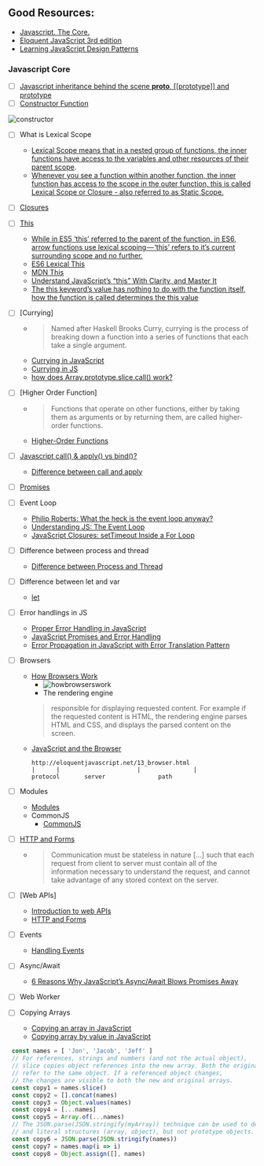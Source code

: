 ## Good Resources:
 - [Javascript. The Core.](http://dmitrysoshnikov.com/ecmascript/javascript-the-core/)
 - [Eloquent JavaScript 3rd edition](https://eloquentjavascript.net/)
 - [Learning JavaScript Design Patterns](https://addyosmani.com/resources/essentialjsdesignpatterns/book/)

### Javascript Core
  - [ ] [Javascript inheritance behind the scene __proto__, [[prototype]] and prototype](https://hackernoon.com/understand-nodejs-javascript-object-inheritance-proto-prototype-class-9bd951700b29)
  - [ ] [Constructor Function](http://dmitrysoshnikov.com/ecmascript/javascript-the-core/#constructor)

  ![constructor](http://dmitrysoshnikov.com/wp-content/uploads/constructor-proto-chain.png)

  - [ ] What is Lexical Scope
    - [Lexical Scope means that in a nested group of functions, the inner functions have access to the variables and other resources of their parent scope](https://scotch.io/tutorials/understanding-scope-in-javascript#lexical-scope).
    - [Whenever you see a function within another function, the inner function has access to the scope in the outer function, this is called Lexical Scope or Closure - also referred to as Static Scope.](https://toddmotto.com/everything-you-wanted-to-know-about-javascript-scope/#lexical-scope)
  - [ ] [Closures](http://dmitrysoshnikov.com/ecmascript/javascript-the-core/#closures)
  - [ ] [This](http://dmitrysoshnikov.com/ecmascript/javascript-the-core/#this-value)
    - [While in ES5 ‘this’ referred to the parent of the function, in ES6, arrow functions use lexical scoping — ‘this’ refers to it’s current surrounding scope and no further.](https://medium.freecodecamp.org/learn-es6-the-dope-way-part-ii-arrow-functions-and-the-this-keyword-381ac7a32881)
    - [ES6 Lexical This](https://www.youtube.com/watch?v=lMeiBdt4kuE)
    - [MDN This](https://developer.mozilla.org/en-US/docs/Web/JavaScript/Reference/Operators/this)
    - [Understand JavaScript’s “this” With Clarity, and Master It](http://javascriptissexy.com/understand-javascripts-this-with-clarity-and-master-it/)
    - [The this keyword’s value has nothing to do with the function itself, how the function is called determines the this value](https://toddmotto.com/understanding-the-this-keyword-in-javascript/)
  - [ ] [Currying]
    - > Named after Haskell Brooks Curry, currying is the process of breaking down a function into a series of functions that each take a single argument.
    - [Currying in JavaScript](https://medium.com/@kbrainwave/currying-in-javascript-ce6da2d324fe)
    - [Currying in JS](https://hackernoon.com/currying-in-js-d9ddc64f162e)
    - [how does Array.prototype.slice.call() work?](https://stackoverflow.com/questions/7056925/how-does-array-prototype-slice-call-work)
  - [ ] [Higher Order Function]
    - > Functions that operate on other functions, either by taking them as arguments or by returning them, are called higher-order functions.
    - [Higher-Order Functions](https://eloquentjavascript.net/05_higher_order.html)
  - [ ] [Javascript call() & apply() vs bind()?](https://stackoverflow.com/questions/15455009/javascript-call-apply-vs-bind)
    - [Difference between call and apply](http://hangar.runway7.net/javascript/difference-call-apply)
  - [ ] [Promises](https://eloquentjavascript.net/11_async.html)
  - [ ] Event Loop
    - [Philip Roberts: What the heck is the event loop anyway?](https://2014.jsconf.eu/speakers/philip-roberts-what-the-heck-is-the-event-loop-anyway.html)
    - [Understanding JS: The Event Loop](https://hackernoon.com/understanding-js-the-event-loop-959beae3ac40)
    - [JavaScript Closures: setTimeout Inside a For Loop](https://wsvincent.com/javascript-closure-settimeout-for-loop/)
  - [ ] Difference between process and thread
    - [Difference between Process and Thread](http://www.differencebetween.info/difference-between-process-and-thread)
  - [ ] Difference between let and var
    - [let](https://developer.mozilla.org/en-US/docs/Web/JavaScript/Reference/Statements/let)
  - [ ] Error handlings in JS
    - [Proper Error Handling in JavaScript](https://scotch.io/tutorials/proper-error-handling-in-javascript)
    - [JavaScript Promises and Error Handling](https://hackernoon.com/promises-and-error-handling-4a11af37cb0e)
    - [Error Propagation in JavaScript with Error Translation Pattern](https://medium.com/front-end-hacking/error-propagation-in-javascript-with-error-translation-pattern-78cf7178fe92)
  - [ ] Browsers
    - [How Browsers Work](https://www.html5rocks.com/en/tutorials/internals/howbrowserswork/)
      - ![howbrowserswork](https://www.html5rocks.com/en/tutorials/internals/howbrowserswork/layers.png)
      - The rendering engine
      > responsible for displaying requested content. For example if the requested content is HTML, the rendering engine parses HTML and CSS, and displays the parsed content on the screen.
    - [JavaScript and the Browser](https://eloquentjavascript.net/13_browser.html)
        ```
        http://eloquentjavascript.net/13_browser.html
        |      |                      |               |
        protocol       server               path
        ```

  - [ ] Modules
    - [Modules](https://eloquentjavascript.net/10_modules.html)
    - CommonJS
      - [CommonJS](https://eloquentjavascript.net/10_modules.html#h_N33QHgUxbG)
  - [ ] [HTTP and Forms](https://eloquentjavascript.net/18_http.html)
    - > Communication must be stateless in nature [...] such that each request from client to server must contain all of the information necessary to understand the request, and cannot take advantage of any stored context on the server.
  - [ ] [Web APIs]
    - [Introduction to web APIs](https://developer.mozilla.org/en-US/docs/Learn/JavaScript/Client-side_web_APIs/Introduction)
    - [HTTP and Forms](https://eloquentjavascript.net/18_http.html)
  - [ ] Events
    - [Handling Events](https://eloquentjavascript.net/15_event.html)
  - [ ] Async/Await
    - [6 Reasons Why JavaScript’s Async/Await Blows Promises Away](https://hackernoon.com/6-reasons-why-javascripts-async-await-blows-promises-away-tutorial-c7ec10518dd9)
  - [ ] Web Worker

  - [ ] Copying Arrays
    - [Copying an array in JavaScript](https://www.briangonzalez.org/post/copying-array-javascript)
    - [Copying array by value in JavaScript](https://stackoverflow.com/questions/7486085/copying-array-by-value-in-javascript)
   ```javascript
    const names = [ 'Jon', 'Jacob', 'Jeff' ]
    // For references, strings and numbers (and not the actual object), 
    // slice copies object references into the new array. Both the original and new array 
    // refer to the same object. If a referenced object changes, 
    // the changes are visible to both the new and original arrays.
    const copy1 = names.slice()
    const copy2 = [].concat(names)
    const copy3 = Object.values(names)
    const copy4 = [...names]
    const copy5 = Array.of(...names)
    // The JSON.parse(JSON.stringify(myArray)) technique can be used to deep copy literal values (boolean, number, string) 
    // and literal structures (array, object), but not prototype objects.
    const copy6 = JSON.parse(JSON.stringify(names))
    const copy7 = names.map(i => i)
    const copy8 = Object.assign([], names)
  ```
